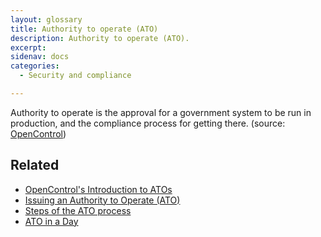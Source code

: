 ```yaml
---
layout: glossary
title: Authority to operate (ATO)
description: Authority to operate (ATO).
excerpt: 
sidenav: docs
categories:
  - Security and compliance

---
```


Authority to operate is the approval for a government system to be run in production, and the compliance process for getting there. (source: [OpenControl](https://atos.open-control.org/overview/))

## Related

* [OpenControl's Introduction to ATOs](https://atos.open-control.org/)
* [Issuing an Authority to Operate (ATO)](https://www.fedramp.gov/issuing-an-authority-to-operate/)
* [Steps of the ATO process](https://atos.open-control.org/steps/)
* [ATO in a Day](https://medium.com/@NickSinai/ato-in-a-day-fd53f0ef4a5d)